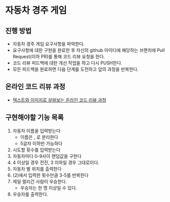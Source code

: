 # 자동차 경주 게임
## 진행 방법
* 자동차 경주 게임 요구사항을 파악한다.
* 요구사항에 대한 구현을 완료한 후 자신의 github 아이디에 해당하는 브랜치에 Pull Request(이하 PR)를 통해 코드 리뷰 요청을 한다.
* 코드 리뷰 피드백에 대한 개선 작업을 하고 다시 PUSH한다.
* 모든 피드백을 완료하면 다음 단계를 도전하고 앞의 과정을 반복한다.

## 온라인 코드 리뷰 과정
* [텍스트와 이미지로 살펴보는 온라인 코드 리뷰 과정](https://github.com/next-step/nextstep-docs/tree/master/codereview)


## 구현해야할 기능 목록 
1. 자동차 이름을 입력받는다 
   - 이름은 , 로 분리한다 
   - 5글자 이하만 가능하다
2. 시도할 횟수를 입력받는다
3. 자동차마다 0-9사이 랜덤값을 구한다
4. 4 이상일 경우 전진, 3 이하일 경우 그대로이다.
5. 자동차 별 위치를 출력한다
6. (2)에서 입력한 횟수만큼 3-5를 반복한다
7. 제일 멀리간 사람이 우승한다.
   - 우승자는 한 명 이상일 수 있다. 
8. 우승자를 출력한다.
